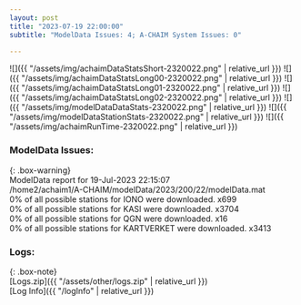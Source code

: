 ```yaml
---
layout: post
title: "2023-07-19 22:00:00"
subtitle: "ModelData Issues: 4; A-CHAIM System Issues: 0"

---
```


![]({{ "/assets/img/achaimDataStatsShort-2320022.png" | relative_url }})
![]({{ "/assets/img/achaimDataStatsLong00-2320022.png" | relative_url }})
![]({{ "/assets/img/achaimDataStatsLong01-2320022.png" | relative_url }})
![]({{ "/assets/img/achaimDataStatsLong02-2320022.png" | relative_url }})
![]({{ "/assets/img/modelDataDataStats-2320022.png" | relative_url }})
![]({{ "/assets/img/modelDataStationStats-2320022.png" | relative_url }})
![]({{ "/assets/img/achaimRunTime-2320022.png" | relative_url }})


### ModelData Issues:  
  
{: .box-warning}  
 ModelData report for 19-Jul-2023 22:15:07   
 /home2/achaim1/A-CHAIM/modelData/2023/200/22/modelData.mat   
 0% of all possible stations for IONO were downloaded. x699   
 0% of all possible stations for KASI were downloaded. x3704   
 0% of all possible stations for QGN were downloaded. x16   
 0% of all possible stations for KARTVERKET were downloaded. x3413   
  


### Logs:  
  
{: .box-note}  
[Logs.zip]({{ "/assets/other/logs.zip" | relative_url }})  
[Log Info]({{ "/logInfo" | relative_url }})  
